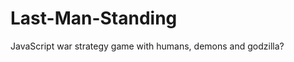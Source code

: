 Last-Man-Standing
=================

JavaScript war strategy game with humans, demons and godzilla?
